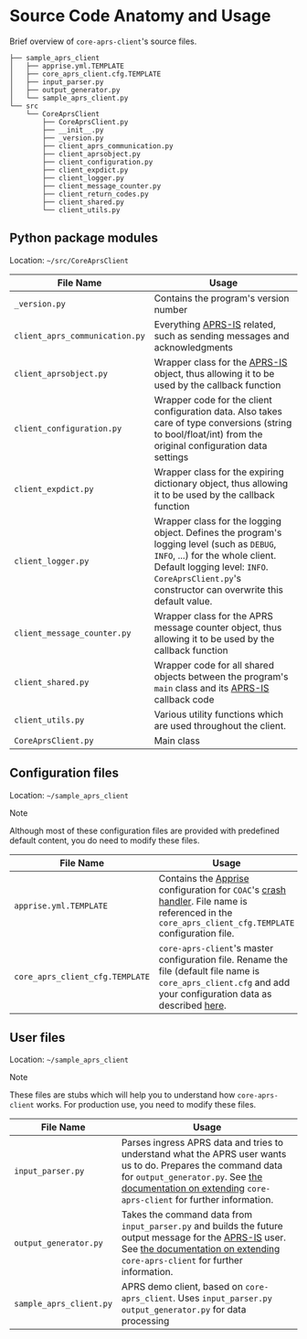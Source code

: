 # Source Code Anatomy and Usage

Brief overview of `core-aprs-client`'s source files. 

```
├── sample_aprs_client
│   ├── apprise.yml.TEMPLATE
│   ├── core_aprs_client.cfg.TEMPLATE
│   ├── input_parser.py
│   ├── output_generator.py
│   └── sample_aprs_client.py
└── src
    └── CoreAprsClient
        ├── CoreAprsClient.py
        ├── __init__.py
        ├── _version.py
        ├── client_aprs_communication.py
        ├── client_aprsobject.py
        ├── client_configuration.py
        ├── client_expdict.py
        ├── client_logger.py
        ├── client_message_counter.py
        ├── client_return_codes.py
        ├── client_shared.py
        └── client_utils.py
```

## Python package modules

Location: `~/src/CoreAprsClient`

| File Name                       | Usage                                                                                                                                                                                                                             |
|---------------------------------|-----------------------------------------------------------------------------------------------------------------------------------------------------------------------------------------------------------------------------------|
| `_version.py`                   | Contains the program's version number                                                                                                                                                                                             |
| `client_aprs_communication.py`  | Everything [APRS-IS](https://aprs-is.net/) related, such as sending messages and acknowledgments                                                                                                                                                          |
| `client_aprsobject.py`          | Wrapper class for the [APRS-IS](https://aprs-is.net/) object, thus allowing it to be used by the callback function                                                                                                                                        |
| `client_configuration.py`       | Wrapper code for the client configuration data. Also takes care of type conversions (string to bool/float/int) from the original configuration data settings                                                                      |
| `client_expdict.py`             | Wrapper class for the expiring dictionary object, thus allowing it to be used by the callback function                                                                                                                            |
| `client_logger.py`              | Wrapper class for the logging object. Defines the program's logging level (such as `DEBUG`, `INFO`, ...) for the whole client. Default logging level: `INFO`. `CoreAprsClient.py`'s constructor can overwrite this default value. |
| `client_message_counter.py`     | Wrapper class for the APRS message counter object, thus allowing it to be used by the callback function                                                                                                                           |
| `client_shared.py`              | Wrapper code for all shared objects between the program's `main` class and its [APRS-IS](https://aprs-is.net/) callback code                                                                                                                              |
| `client_utils.py`               | Various utility functions which are used throughout the client.                                                                                                                                                                   |
| `CoreAprsClient.py`             | Main class                                                                                                                                                                                                                        |

## Configuration files 

Location: `~/sample_aprs_client`

>[!NOTE]
>Although most of these configuration files are provided with predefined default content, you do need to modify these files.

| File Name                       | Usage                                                                                                                                                                                                                                           |
|---------------------------------|-------------------------------------------------------------------------------------------------------------------------------------------------------------------------------------------------------------------------------------------------|
| `apprise.yml.TEMPLATE`          | Contains the [Apprise](https://www.github.com/caronc/apprise) configuration for `COAC`'s [crash handler](configuration_subsections/config_crash_handler.md). File name is referenced in the `core_aprs_client_cfg.TEMPLATE` configuration file. |
| `core_aprs_client_cfg.TEMPLATE` | `core-aprs-client`'s master configuration file. Rename the file (default file name is `core_aprs_client.cfg` and add your configuration data as described [here](configuration.md).                                                             |

## User files

Location: `~/sample_aprs_client`

>[!NOTE]
>These files are stubs which will help you to understand how `core-aprs-client` works. For production use, you need to modify these files.

| File Name               | Usage                                                                                                                                                                                                                                         |
|-------------------------|-----------------------------------------------------------------------------------------------------------------------------------------------------------------------------------------------------------------------------------------------|
| `input_parser.py`       | Parses ingress APRS data and tries to understand what the APRS user wants us to do. Prepares the command data for `output_generator.py`. See [the documentation on extending](framework_usage.md) `core-aprs-client` for further information. |
| `output_generator.py`   | Takes the command data from `input_parser.py` and builds the future output message for the [APRS-IS](https://aprs-is.net/) user. See [the documentation on extending](framework_usage.md) `core-aprs-client` for further information.                                 |
| `sample_aprs_client.py` | APRS demo client, based on `core-aprs_client`. Uses `input_parser.py` `output_generator.py` for data processing                                                                                                                               |
